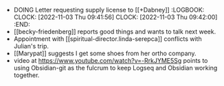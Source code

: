 - DOING Letter requesting supply license to [[+Dabney]]
  :LOGBOOK:
  CLOCK: [2022-11-03 Thu 09:41:56]
  CLOCK: [2022-11-03 Thu 09:42:00]
  :END:
- [[becky-friedenberg]] reports good things and wants to talk next week.
- Appointment with [[spiritual-director.linda-serepca]] conflicts with Julian's trip.
- [[Marypat]] suggests I get some shoes from her ortho company.
- video at https://www.youtube.com/watch?v=-RrkJYME5Sg points to using Obsidian-git as the fulcrum to keep Logseq and Obsidian working together.